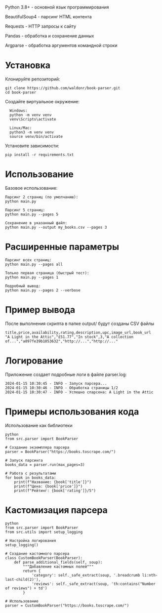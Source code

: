 Python 3.8+ - основной язык программирования

BeautifulSoup4 - парсинг HTML контента

Requests - HTTP запросы к сайту

Pandas - обработка и сохранение данных

Argparse - обработка аргументов командной строки


# Установка
  Клонируйте репозиторий:
  
    git clone https://github.com/waldonr/book-parser.git
    cd book-parser
  
  Создайте виртуальное окружение:
  
      Windows:
      python -m venv venv
      venv\Scripts\activate
    
      Linux/Mac:
      python3 -m venv venv
      source venv/bin/activate
    
  Установите зависимости:
  
    pip install -r requirements.txt


# Использование
  Базовое использование:
  
    Парсинг 2 страниц (по умолчанию):
    python main.py
    
    Парсинг 5 страниц:
    python main.py --pages 5
    
    Сохранение в указанный файл:
    python main.py --output my_books.csv --pages 3

# Расширенные параметры

    Парсинг всех страниц:
    python main.py --pages all
    
    Только первая страница (быстрый тест):
    python main.py --pages 1
    
    Подробный вывод:
    python main.py --pages 2 --verbose
# Пример вывода
  После выполнения скрипта в папке output/ будут созданы CSV файлы
  
    title,price,availability,rating,description,upc,image_url,book_url
    "A Light in the Attic","£51.77","In stock",3,"A collection of...","a897fe39b1053632","http://...","http://..."

# Логирование
  Приложение создает подробные логи в файле parser.log:

    2024-01-15 10:30:45 - INFO - Запуск парсера...
    2024-01-15 10:30:46 - INFO - Обработка страницы 1/2
    2024-01-15 10:30:47 - INFO - Успешно спарсена: A Light in the Attic


# Примеры использования кода
  Использование как библиотеки
  
    python
    from src.parser import BookParser
    
    # Создание экземпляра парсера
    parser = BookParser("https://books.toscrape.com/")
    
    # Запуск парсинга
    books_data = parser.run(max_pages=3)
    
    # Работа с результатами
    for book in books_data:
        print(f"Название: {book['title']}")
        print(f"Цена: {book['price']}")
        print(f"Рейтинг: {book['rating']}/5")
        
# Кастомизация парсера
    python
    from src.parser import BookParser
    from src.utils import setup_logging
    
    # Настройка логирования
    setup_logging()
    
    # Создание кастомного парсера
    class CustomBookParser(BookParser):
        def parse_additional_fields(self, soup):
            """Добавление кастомных полей"""
            return {
                'category': self._safe_extract(soup, '.breadcrumb li:nth-last-child(2)'),
                'reviews': self._safe_extract(soup, 'th:contains("Number of reviews") + td')
            }
    
    # Использование
    parser = CustomBookParser("https://books.toscrape.com/")
